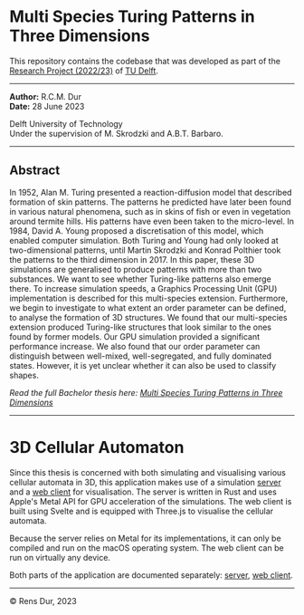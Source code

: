 # Multi Species Turing Patterns in Three Dimensions

This repository contains the codebase that was developed as part of the [Research Project (2022/23)](https://github.com/TU-Delft-CSE/Research-Project) of [TU Delft](https://github.com/TU-Delft-CSE).

<hr>

**Author:** R.C.M. Dur <br>
**Date:** 28 June 2023

Delft University of Technology <br>
Under the supervision of M. Skrodzki and A.B.T. Barbaro.

<hr>

## Abstract
In 1952, Alan M. Turing presented a reaction-diffusion model that described formation of skin patterns. The patterns he predicted have later been found in various natural phenomena, such as in skins of fish or even in vegetation around termite hills. His patterns have even been taken to the micro-level. In 1984, David A. Young proposed a discretisation of this model, which enabled computer simulation. Both Turing and Young had only looked at two-dimensional patterns, until Martin Skrodzki and Konrad Polthier took the patterns to the third dimension in 2017. In this paper, these 3D simulations are generalised to produce patterns with more than two substances. We want to see whether Turing-like patterns also emerge there. To increase simulation speeds, a Graphics Processing Unit (GPU) implementation is described for this multi-species extension. Furthermore, we begin to investigate to what extent an order parameter can be defined, to analyse the formation of 3D structures. We found that our multi-species extension produced Turing-like structures that look similar to the ones found by former models. Our GPU simulation provided a significant performance increase. We also found that our order parameter can distinguish between well-mixed, well-segregated, and fully dominated states. However, it is yet unclear whether it can also be used to classify shapes.

_Read the full Bachelor thesis here: [Multi Species Turing Patterns in Three Dimensions](http://resolver.tudelft.nl/uuid:eecd5afe-de11-476c-b3e6-95fff175ca44)_

<hr>

# 3D Cellular Automaton

Since this thesis is concerned with both simulating and visualising various cellular automata in 3D, this application makes use of a simulation [server](./server/) and a [web client](./web/) for visualisation. The server is written in Rust and uses Apple's Metal API for GPU acceleration of the simulations. The web client is built using Svelte and is equipped with Three.js to visualise the cellular automata.

Because the server relies on Metal for its implementations, it can only be compiled and run on the macOS operating system. The web client can be run on virtually any device.

Both parts of the application are documented separately: [server](./server/), [web client](./web/).

<hr>

&copy; Rens Dur, 2023